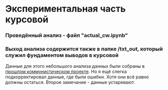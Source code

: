 # Экспериментальная часть курсовой
### Проведённый анализ - файл "actual_cw.ipynb"
### Выход анализа содержится также в папке /txt_out, который служил фундаментом выводов в курсовой

Данные для этого небольшого анализа данных были собраны в [прошлом коммунистическом проекте](https://github.com/pyrogn/vech-communism). Но я ещё слегка подкорректировал данные, где были ошибки. Хотя они всё равно должны остаться. Второе замечание - данные устаревают.

